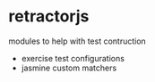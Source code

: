 # retractorjs
modules to help with test contruction
* exercise test configurations
* jasmine custom matchers

